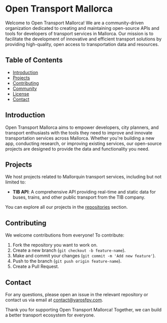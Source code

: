 # Open Transport Mallorca

Welcome to Open Transport Mallorca! We are a community-driven organization dedicated to creating and maintaining open-source APIs and tools for developers of transport services in Mallorca. Our mission is to facilitate the development of innovative and efficient transport solutions by providing high-quality, open access to transportation data and resources.

## Table of Contents

- [Introduction](#introduction)
- [Projects](#projects)
- [Contributing](#contributing)
- [Community](#community)
- [License](#license)
- [Contact](#contact)

## Introduction

Open Transport Mallorca aims to empower developers, city planners, and transport enthusiasts with the tools they need to improve and innovate transportation services across Mallorca. Whether you're building a new app, conducting research, or improving existing services, our open-source projects are designed to provide the data and functionality you need.

## Projects

We host projects related to Mallorquin transport services, including but not limited to:

- **TIB API**: A comprehensive API providing real-time and static data for buses, trains, and other public transport from the TIB company.

You can explore all our projects in the [repositories](https://github.com/open-transport-mallorca/repositories) section.

## Contributing

We welcome contributions from everyone! To contribute:

1. Fork the repository you want to work on.
2. Create a new branch (`git checkout -b feature-name`).
3. Make and commit your changes (`git commit -m 'Add new feature'`).
4. Push to the branch (`git push origin feature-name`).
5. Create a Pull Request.

## Contact

For any questions, please open an issue in the relevant repository or contact us via email at [contact@yarosfpv.com](mailto:contact@yarosfpv.com).

Thank you for supporting Open Transport Mallorca! Together, we can build a better transport ecosystem for everyone.
